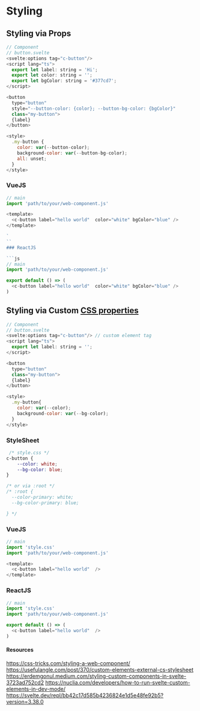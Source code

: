 # Styling

## Styling via Props
```js
// Component
// button.svelte
<svelte:options tag="c-button"/>
<script lang="ts">
  export let label: string = 'Hi';
  export let color: string = '';
  export let bgColor: string = '#377cd7';
</script>

<button
  type="button"
  style="--button-color: {color}; --button-bg-color: {bgColor}"
  class="my-button">
  {label}
</button>

<style>
  .my-button {
    color: var(--button-color);
    background-color: var(--button-bg-color);
    all: unset;
  }
</style>

```


### VueJS
```js
// main
import 'path/to/your/web-component.js'

<template>
  <c-button label="hello world"  color="white" bgColor="blue" />
</template>

`
``
### ReactJS

```js
// main
import 'path/to/your/web-component.js'

export default () => (
  <c-button label="hello world"  color="white" bgColor="blue" />
)

```




## Styling via Custom [CSS properties](https://developer.mozilla.org/en-US/docs/Web/CSS/Using_CSS_custom_properties)


```js
// Component
// button.svelte
<svelte:options tag="c-button"/> // custom element tag
<script lang="ts">
  export let label: string = '';
</script>

<button
  type="button"
  class="my-button">
  {label}
</button>

<style>
  .my-button{
    color: var(--color);
    background-color: var(--bg-color);
  }
</style>

```

### StyleSheet

```css
 /* style.css */
c-button {
    --color: white;
    --bg-color: blue;
}

/* or via :root */
/* :root {
  --color-primary: white;
  --bg-color-primary: blue;

} */

```

### VueJS
```js
// main
import 'style.css' 
import 'path/to/your/web-component.js'

<template>
  <c-button label="hello world"  />
</template>

```


### ReactJS

```js
// main
import 'style.css' 
import 'path/to/your/web-component.js'

export default () => (
  <c-button label="hello world"  />
)

```


#### Resources
https://css-tricks.com/styling-a-web-component/
https://usefulangle.com/post/370/custom-elements-external-cs-stylesheet
https://erdemgonul.medium.com/styling-custom-components-in-svelte-3723ad752cd2
https://nuclia.com/developers/how-to-run-svelte-custom-elements-in-dev-mode/
https://svelte.dev/repl/bb42c17d585b4236824e1d5e48fe92b5?version=3.38.0